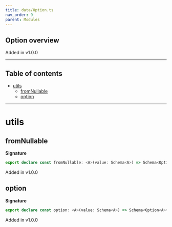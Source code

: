 ```yaml
---
title: data/Option.ts
nav_order: 9
parent: Modules
---
```


## Option overview

Added in v1.0.0

---

<h2 class="text-delta">Table of contents</h2>

- [utils](#utils)
  - [fromNullable](#fromnullable)
  - [option](#option)

---

# utils

## fromNullable

**Signature**

```ts
export declare const fromNullable: <A>(value: Schema<A>) => Schema<Option<A>>
```

Added in v1.0.0

## option

**Signature**

```ts
export declare const option: <A>(value: Schema<A>) => Schema<Option<A>>
```

Added in v1.0.0

